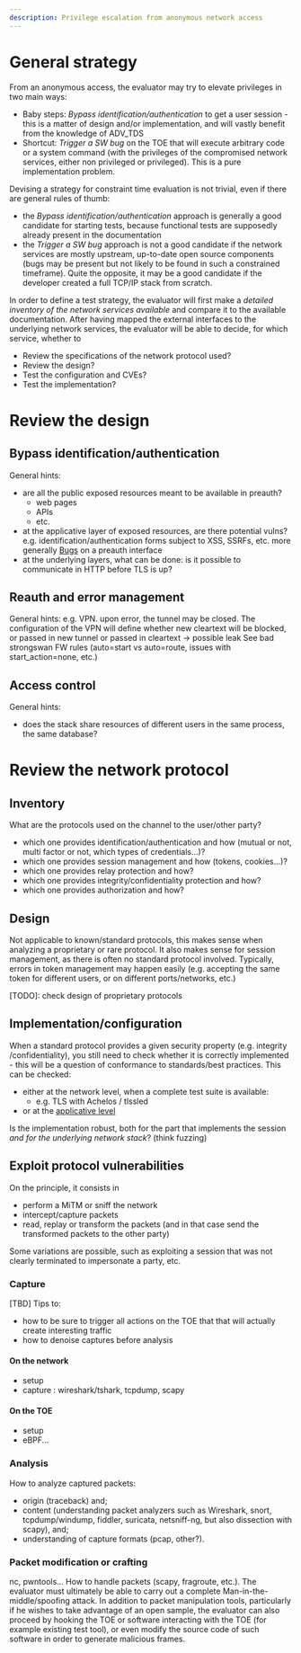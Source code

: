 ```yaml
---
description: Privilege escalation from anonymous network access
---
```


# General strategy
From an anonymous access, the evaluator may try to elevate privileges in two main ways:
 - Baby steps: *Bypass identification/authentication* to get a user session - this is a matter of design and/or implementation, and will vastly benefit from the knowledge of ADV_TDS
 - Shortcut: *Trigger a SW bug* on the TOE that will execute arbitrary code or a system command (with the privileges of the compromised network services, either non privileged or privileged). This is a pure implementation problem.
 
 Devising a strategy for constraint time evaluation is not trivial, even if there are general rules of thumb:
 - the *Bypass identification/authentication* approach is generally a good candidate for starting tests, because functional tests are supposedly already present in the documentation
 - the *Trigger a SW bug* approach is not a good candidate if the network services are mostly upstream, up-to-date open source components (bugs may be present but not likely to be found in such a constrained timeframe). Quite the opposite, it may be a good candidate if the developer created a full TCP/IP stack from scratch.

In order to define a test strategy, the evaluator will first make a *detailed inventory of the network services available* and compare it to the available documentation. After having mapped the external interfaces to the underlying network services, the evaluator will be able to decide, for which service, whether to 
 - Review the specifications of the network protocol used?
 - Review the design?
 - Test the configuration and CVEs? 
 - Test the implementation?  


# Review the design
## Bypass identification/authentication
General hints:
 - are all the public exposed resources meant to be available in preauth? 
   - web pages
   - APIs
   - etc.
 - at the applicative layer of exposed resources, are there potential vulns? e.g. identification/authentication forms subject to XSS, SSRFs, etc. more generally [Bugs](#bugs) on a preauth interface 
 - at the underlying layers, what can be done: is it possible to communicate in HTTP before TLS is up? 
## Reauth and error management
General hints:
e.g. VPN. upon error, the tunnel may be closed. The configuration of the VPN will define whether new cleartext will be blocked, or passed in new tunnel or passed in cleartext -> possible leak
See bad strongswan FW rules (auto=start vs auto=route, issues with start_action=none, etc.)

## Access control
General hints:
 - does the stack share resources of different users in the same process, the same database?

# Review the network protocol


## Inventory
What are the protocols used on the channel to the user/other party?
 - which one provides identification/authentication and how (mutual or not, multi factor or not, which types of credentials...)? 
 - which one provides session management and how (tokens, cookies...)?
 - which one provides relay protection and how?
 - which one provides integrity/confidentiality protection and how?
 - which one provides authorization and how?

## Design
Not applicable to known/standard protocols, this makes sense when analyzing a proprietary or rare protocol.
It also makes sense for session management, as there is often no standard protocol involved. Typically, errors in token management may happen easily (e.g. accepting the same token for different users, or on different ports/networks, etc.)

[TODO]: check design of proprietary protocols

## Implementation/configuration 
When a standard protocol provides a given security property (e.g. integrity /confidentiality), you still need to check whether it is correctly implemented - this will be a question of conformance to standards/best practices. This can be checked:
 - either at the network level, when a complete test suite is available:
   - e.g. TLS with Achelos / tlssled
 - or at the [applicative level](_0_Linux_pentest\3_Annex_Applicative_privesc.md)

Is the implementation robust, both for the part that implements the session *and for the underlying network stack*? (think fuzzing)

## Exploit protocol vulnerabilities
On the principle, it consists in
 - perform a MiTM or sniff the network
 - intercept/capture packets 
 - read, replay or transform the packets (and in that case send the transformed packets to the other party)

Some variations are possible, such as exploiting a session that was not clearly terminated to impersonate a party, etc.

### Capture
[TBD] Tips to:
- how to be sure to trigger all actions on the TOE that that will actually create interesting traffic 
- how to denoise captures before analysis 
#### On the network
- setup
- capture : wireshark/tshark, tcpdump, scapy
#### On the TOE
- setup
- eBPF...

### Analysis
How to analyze captured packets:
- origin (traceback) and;
- content (understanding packet analyzers such as Wireshark, snort, tcpdump/windump, fiddler, suricata, netsniff-ng, but also dissection with scapy), and;
- understanding of capture formats (pcap, other?).
### Packet modification or crafting
nc, pwntools...
How to handle packets (scapy, fragroute, etc.). 
The evaluator must ultimately be able to carry out a complete Man-in-the-middle/spoofing attack.
In addition to packet manipulation tools, particularly if he wishes to take advantage of an open sample, the evaluator can also proceed by hooking the TOE or software interacting with the TOE (for example existing test tool), or even modify the source code of such software in order to generate malicious frames.


